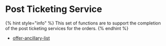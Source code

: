 # Post Ticketing Service

{% hint style="info" %}
This set of functions are to support the completion of the post ticketing services for the orders.
{% endhint %}

- [offer-ancillary-list](offer-ancillary-list.md)

